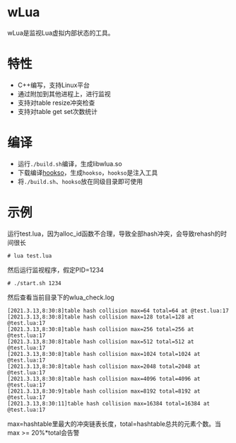 # wLua
wLua是监视Lua虚拟内部状态的工具。

# 特性
* C++编写，支持Linux平台
* 通过附加到其他进程上，进行监视
* 支持对table resize冲突检查
* 支持对table get set次数统计

# 编译
* 运行```./build.sh```编译，生成libwlua.so
* 下载编译[hookso](https://github.com/esrrhs/hookso)，生成```hookso```，```hookso```是注入工具
* 将```./build.sh```、```hookso```放在同级目录即可使用

# 示例
运行test.lua，因为alloc_id函数不合理，导致全部hash冲突，会导致rehash的时间很长
```
# lua test.lua
```
然后运行监视程序，假定PID=1234
```
# ./start.sh 1234
```
然后查看当前目录下的wlua_check.log 
```
[2021.3.13,8:30:8]table hash collision max=64 total=64 at @test.lua:17
[2021.3.13,8:30:8]table hash collision max=128 total=128 at @test.lua:17
[2021.3.13,8:30:8]table hash collision max=256 total=256 at @test.lua:17
[2021.3.13,8:30:8]table hash collision max=512 total=512 at @test.lua:17
[2021.3.13,8:30:8]table hash collision max=1024 total=1024 at @test.lua:17
[2021.3.13,8:30:8]table hash collision max=2048 total=2048 at @test.lua:17
[2021.3.13,8:30:8]table hash collision max=4096 total=4096 at @test.lua:17
[2021.3.13,8:30:9]table hash collision max=8192 total=8192 at @test.lua:17
[2021.3.13,8:30:11]table hash collision max=16384 total=16384 at @test.lua:17
```
max=hashtable里最大的冲突链表长度，total=hashtable总共的元素个数。当max >= 20%*total会告警
